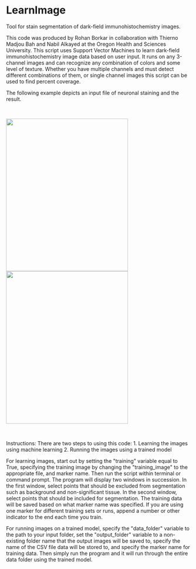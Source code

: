 # LearnImage
Tool for stain segmentation of dark-field immunohistochemistry images.

This code was produced by Rohan Borkar in collaboration with Thierno Madjou Bah and Nabil Alkayed at the Oregon Health and Sciences University. This script uses Support Vector Machines to learn dark-field immunohistochemistry image data based on user input. It runs on any 3-channel images and can recognize any combination of colors and some level of texture. Whether you have multiple channels and must detect different combinations of them, or single channel images this script can be used to find percent coverage.

The following example depicts an input file of neuronal staining and the result.

<br>

<img src="https://raw.github.com/brohan203/LearnImage/master/input_sample.png" width="332" height="416">  <img src="https://raw.github.com/brohan203/LearnImage/master/output_sample.png" width="332" height="416">

<br>

Instructions: There are two steps to using this code:
    1. Learning the images using machine learning
    2. Running the images using a trained model

For learning images, start out by setting the "training" variable equal to True, specifying the training image by changing the "training_image" to the appropriate file, and marker name. Then run the script within terminal or command prompt. The program will display two windows in succession. In the first window, select points that should be excluded from segmentation such as background and non-significant tissue. In the second window, select points that should be included for segmentation. The training data will be saved based on what marker name was specified. If you are using one marker for different training sets or runs, append a number or other indicator to the end each time you train.

For running images on a trained model, specify the "data_folder" variable to the path to your input folder, set the "output_folder" variable to a non-existing folder name that the output images will be saved to, specify the name of the CSV file data will be stored to, and specify the marker name for training data. Then simply run the program and it will run through the entire data folder using the trained model.
